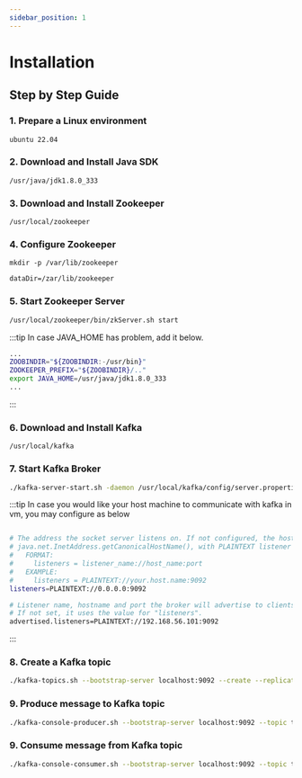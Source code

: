 ```yaml
---
sidebar_position: 1
---
```


# Installation

## Step by Step Guide

### 1. Prepare a Linux environment
```shell
ubuntu 22.04
```
### 2. Download and Install Java SDK
```
/usr/java/jdk1.8.0_333
```
### 3. Download and Install Zookeeper
```
/usr/local/zookeeper
```

### 4. Configure Zookeeper
```shell title="Create dataDir"
mkdir -p /var/lib/zookeeper
```

```shell title="/usr/local/zookeeper/conf/zoo.cfg"
dataDir=/zar/lib/zookeeper
```

### 5. Start Zookeeper Server
```bash 
/usr/local/zookeeper/bin/zkServer.sh start
```
:::tip
In case JAVA_HOME has problem, add it below.

```bash title="usr/local/zookeeper/bin/zkEnv.sh"
...
ZOOBINDIR="${ZOOBINDIR:-/usr/bin}"
ZOOKEEPER_PREFIX="${ZOOBINDIR}/.."
export JAVA_HOME=/usr/java/jdk1.8.0_333
...
```
:::

### 6. Download and Install Kafka
```
/usr/local/kafka
```

### 7. Start Kafka Broker
```bash
./kafka-server-start.sh -daemon /usr/local/kafka/config/server.properties 
```
:::tip
In case you would like your host machine to communicate with kafka in vm, you may configure as below

```bash title="usr/local/kafka/config/server.properties"

# The address the socket server listens on. If not configured, the host name will be equal to the value of
# java.net.InetAddress.getCanonicalHostName(), with PLAINTEXT listener name, and port 9092.
#   FORMAT:
#     listeners = listener_name://host_name:port
#   EXAMPLE:
#     listeners = PLAINTEXT://your.host.name:9092
listeners=PLAINTEXT://0.0.0.0:9092

# Listener name, hostname and port the broker will advertise to clients.
# If not set, it uses the value for "listeners".
advertised.listeners=PLAINTEXT://192.168.56.101:9092

```
:::

### 8. Create a Kafka topic
```bash
./kafka-topics.sh --bootstrap-server localhost:9092 --create --replication-factor 1 --partitions 1 --topic test
```

### 9. Produce message to Kafka topic
```bash
./kafka-console-producer.sh --bootstrap-server localhost:9092 --topic test
```

### 9. Consume message from Kafka topic
```bash
./kafka-console-consumer.sh --bootstrap-server localhost:9092 --topic test --from-beginning
```